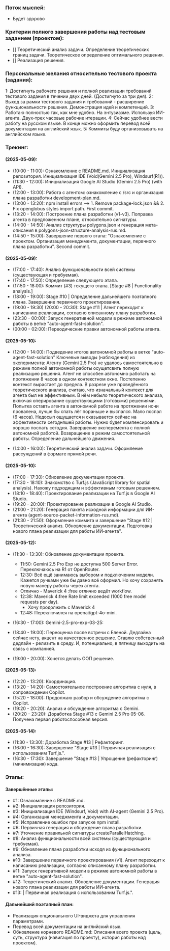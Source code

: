 ### Поток мыслей:
- Будет здорово


### Критерии полного завершения работы над тестовым заданием (проектом):
- [] Теоретический анализ задачи. 
    Определение теоретических границ задачи. 
    Теоретическое определение оптимального решения.
- [] Реализация решения.


### Персональные желания относительно тестового проекта (задания):
1: Достигнуть рабочего решения и полной реализации требований тестового задания в течении двух дней. (Достигнуто за три дня).
2: Выход за рамки тестового задания и требований - расширение функциональности решения. Демонстрация идей и компетенций.
3: Работаю полностью так, как мне удобно. На энтузиазме. Используя ИИ-агента. Двух-трех часовые рабочие итерации.
4: Сейчас удобнее вести работу на русском языке. В конце можно оформить перевод всей документации на английский язык.
5: Коммиты буду организовывать на английском языке.


### Трекинг:


#### (2025-05-09):
- (10:00 - 11:00): Ознакомление с README.md. Инициализация репозитория. Инициализация IDE (Void(Gemini 2.5 Pro), Windsurf(R1)).
- (11:30 - 12:00): Инициализация Google AI Studio (Gemini 2.5 Pro) (with API).
- (12:00 - 13:00): Работа с агентом: ознакомление с /src и организация плана разработки development-plan.md.
- (13:00 - 13:20): npm install errors --> 1. Remove package-lock.json && 2. Fix openglobus styles import path. First commit.
- (13:20 - 14:00): Построение плана разработки (v1-v3). Поправка агента в предложенном плане, относительно сигнатуры.
- (14:00 - 14:50): Анализ структуры polygons.json и генерация мета-описания в polygons-json-structure-analysis-rus.md.
- (14:50 - 15:00): Завершение первого этапа: "Ознакомление с проектом. Организация менеджмента, документации, первчного плана разработки". Second commit.


#### (2025-05-09):
- (17:00 - 17:40): Анализ функциональности всей системы (существующая и требуемая).    
- (17:40 - 17:50): Определение следующего этапа.
- (17:50 - 18:00): Коммит (#3) текущего этапа. [Stage #8 | Functionality analysis.]
- (18:00 - 19:00): Stage #10 | Определение дальнейшего поэтапного плана. Завершение первичного проектирования.
- (19:00 - 19:30) (20:00 - 20:30): Stage #11 | Агент переходит к написанию реализации, согласно описанному плану разработки.
- (23:30 - 00:00): Запуск генеративной модели в режиме автономной работы в ветке "auto-agent-fast-solution". 
- (00:00 - 02:00): Переодические правки автономной работы агента. 


#### (2025-05-10):
- (12:00 - 14:00): Подведение итогов автономной работы в ветке "auto-agent-fast-solution"
                        Ключевые выводы (наблюдения) из эксперимента:
                            Агенту (Gemini 2.5 Pro) не удалось самостоятельно в режиме полной автономной работы осущетсвить полную реализацию решения.
                                Агент не способен автономно работать на протяжении 8 часов в одном контекстном окне. Постепенно контекст вырастает до предела.
                                В разрезе уже проведённого теоретического анализа, считаю, что изначальный контекст для агента был не эффективным.
                                    В нём небыло теоретического анализа, включая оперирование существующими (готовыми) решениями.
                            Попытка оставть агента в автономной работе на протяжении ночи провалена, лучше бы спать лёг пораньше и выспался. 
                                Мало поспал (6 часов). Недосып ощущается и сказывается сейчас на эффективности сегодняшей работы. 
                                    Нужно будет компенсировать и хорошо поспать сегодня.
                    Завершение эксперемента с полной автономной работой. 
                    Возвращение в режим самостоятельной работы.
                    Определение дальнейшего движения.

- (14:00 - 16:00): Теоретический анализ задачи. Оформление рассуждений в формате прямой речи.


#### (2025-05-10):
- (17:00 - 17:30): Обновление документации проекта.
- (17:30 - 18:10): Знакомство с Turf.js (JavaScript library for spatial analysis). Нахожу подходящим и эффективным готовым решением.
- (18:10 - 18:40): Проектирование реализации на Turf.js в Google AI Studio.
- (19:20 - 20:00): Проектирование реализации в Google AI Studio.
- (21:00 - 21:20): Генерация пакета исходной информации для ИИ-агента (agent-source-packet-information-rus.md).
- (21:30 - 21:50): Оформление коммита и завершение "Stage #12 | Теоретический анализ. Обновление документации. Подготовка нового плана реализации для работы ИИ-агента".


#### (2025-05-12):
- (11:30 - 13:30): Обновление документации проекта.
    - 11:50: Gemini 2.5 Pro Exp не доступна 500 Server Error. Переключаюсь на R1 от OpenRouter.
    - 12:30: Всё ещё занимаюсь выбором и подключеним модели.
        Кажется ручками уже бы давно всё оформил. Но хочу сохранять новую манеру работы через агента.
    - Отлично - Maverick 4 :free отлично ведёт workflow.
    - 12:38: Maverick 4:free Rate limit exceeded (1000 free model requests per day).
        - Хочу продолжить с Maverick 4
    - 12:48: Переключился на openai/gpt-4o-mini.

- (16:30 - 17:00): Gemini-2.5-pro-exp-03-25: 
- (18:40 - 19:00): Переоценка после встречи с Еленой. Дедлайна сейчас нету, акцент на качественное решение. 
                    Ставлю собственный дедлайн - релизить в среду. И, потенциально, в пятницу выходить на связь с компанией.
- (19:00 - 20:00): Хочется делать ООП решение.


#### (2025-05-13):
- (12:20 - 13:20): Координация.
- (13:20 - 14:20): Самостоятельное построение алгоритма с нуля, в сопровождении Copilot.
- (15:20 - 18:00): Продолжаю разбор и обсуждение алгоритма с Copilot.
- (19:20 - 20:20): Анализ и обсуждение алгоритма с Gemini.
- (20:20 - 23:20): Доработка Stage #13 с Gemini 2.5 Pro 05-06. Получена первая работоспособная версия.


#### (2025-05-14):
- (11:30 - 13:30): Доработка Stage #13 | Рефакторинг.
- (16:00 - 16:30): Завершение "Stage #13 | Первичная реализация с использованим Turf.js.".
- (16:30 - 17:30): Завершение "Stage #13 | Упрощение (рефакторинг) (минимизация) кода.


### Этапы:


#### Завершённые этапы:
- #1: Ознакомление с README.md.
- #2: Инициализация репозитория.
- #3: Инициализация IDE (Windsurf, Void) with AI-agent (Gemini 2.5 Pro).
- #4: Организация менеджмента и документации.
- #5: Исправление ошибок при запуске npm install.
- #6: Первичная генерация и обсуждение плана разработки. 
- #7: Уточнение правильной сигнатуры createParallelHatching.
- #8: Анализ функциональности всей системы (существующая и требуемая).
- #9: Обновление плана разработки исходя из функционального анализа.
- #10: Завершение первичного проектирования (v1). Агент переходит к написанию реализации, согласно описанному плану разработки.
- #11: Запуск генеративной модели в режиме автономной работы в ветке "auto-agent-fast-solution".
- #12: Теоретический анализ. Обновление документации. Генерация нового плана реализации для работы ИИ-агента.
- #13: | Первичная реализация с использованим Turf.js.".


#### Дальнейший поэтапный план:
- Реализация опционального UI-виджета для управления параметрами.
- Перевод всей документации на английский язык.
- Обновление корневого README.md: Описания всего проекта (цель, суть, структура (навигация по проекту), история работы над проектом).